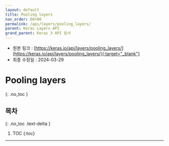 ```yaml
---
layout: default
title: Pooling layers
nav_order: 08+00
permalink: /api/layers/pooling_layers/
parent: Keras Layers API
grand_parent: Keras 3 API 문서
---
```


* 원본 링크 : [https://keras.io/api/layers/pooling_layers/](https://keras.io/api/layers/pooling_layers/){:target="_blank"}
* 최종 수정일 : 2024-03-29

# Pooling layers
{: .no_toc }

## 목차
{: .no_toc .text-delta }

1. TOC
{:toc}

---
